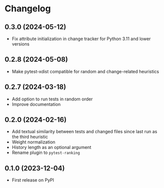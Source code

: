 
# Changelog


0.3.0 (2024-05-12)
----

* Fix attribute initialization in change tracker for Python 3.11 and lower versions


0.2.8 (2024-05-08)
----

* Make pytest-xdist compatible for random and change-related heuristics


0.2.7 (2024-03-18)
----

* Add option to run tests in random order
* Improve documentation




0.2.0 (2024-02-16)
----

* Add textual similarity between tests and changed files since last run as the third heuristic
* Weight normalization
* History length as an optional argument
* Rename plugin to `pytest-ranking`


0.1.0 (2023-12-04)
----

* First release on PyPI
